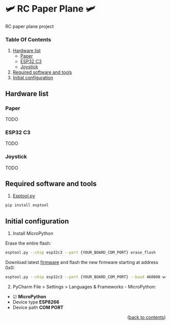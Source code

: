 # 🛩️ RC Paper Plane 🛩️

RC paper plane project

### Table Of Contents

<ol>
  <li>
    <a href="#hardware-list">Hardware list</a>
    <ul><li><a href="#paper">Paper</a></li></ul>
    <ul><li><a href="#esp32-c3">ESP32 C3</a></li></ul>
    <ul><li><a href="#joystick">Joystick</a></li></ul>
  </li>
  <li>
    <a href="#required-software-and-tools">Required software and tools</a>
  </li>
  <li>
    <a href="#initial-configuration">Initial configuration</a></li>
</ol>

## Hardware list

### Paper
TODO

### ESP32 C3
TODO

### Joystick
TODO

## Required software and tools

1. [Esptool.py](https://docs.espressif.com/projects/esptool/en/latest/esp32/)

```sh
pip install esptool
```

## Initial configuration

1. Install MicroPython

Erase the entire flash:

```sh
esptool.py --chip esp32c3 --port {YOUR_BOARD_COM_PORT} erase_flash
```

Download latest [firmware](https://micropython.org/download/ESP32_GENERIC_C3/) and flash the new firmware starting at
address 0x0:

```sh
esptool.py --chip esp32c3 --port {YOUR_BOARD_COM_PORT} --baud 460800 write_flash -z 0x0 {FIRMWARE_FILE}
```

2. PyCharm
   File > Settings > Languages & Frameworks - MicroPython:

- ☑ **MicroPython**
- Device type **ESP8266**
- Device path **COM PORT**

<p align="right">(<a href="#table-of-contents">back to contents</a>)</p>